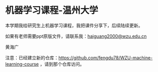 
# 机器学习课程-温州大学

本学期我给研究生上机器学习课程，我把课件分享下，后续陆续更新。

如果有老师需要ppt原版文件，请联系我：haiguang2000@wzu.edu.cn

黄海广

注意：已经建立新的仓库：https://github.com/fengdu78/WZU-machine-learning-course ，请到那个仓库访问。